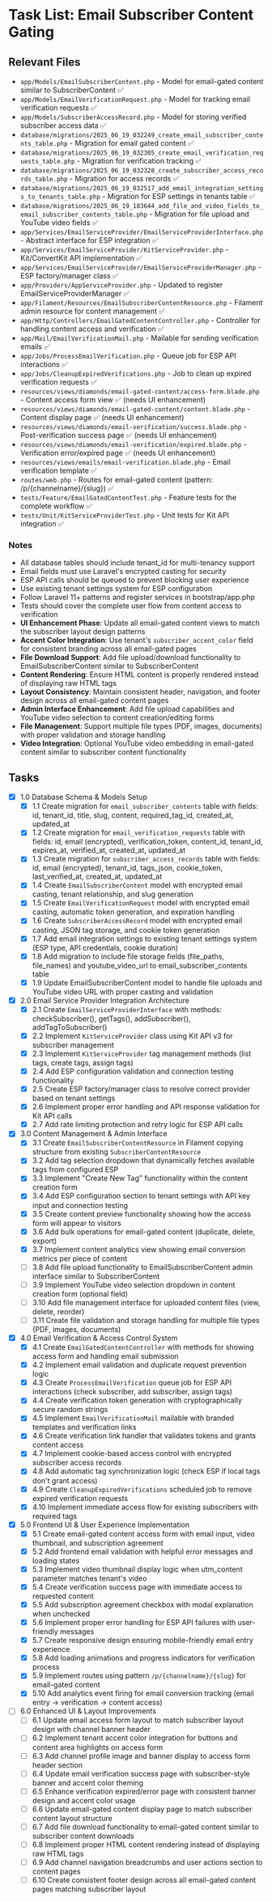 # Task List: Email Subscriber Content Gating

## Relevant Files

- `app/Models/EmailSubscriberContent.php` - Model for email-gated content similar to SubscriberContent ✅
- `app/Models/EmailVerificationRequest.php` - Model for tracking email verification requests ✅ 
- `app/Models/SubscriberAccessRecord.php` - Model for storing verified subscriber access data ✅
- `database/migrations/2025_06_19_032249_create_email_subscriber_contents_table.php` - Migration for email gated content ✅
- `database/migrations/2025_06_19_032305_create_email_verification_requests_table.php` - Migration for verification tracking ✅
- `database/migrations/2025_06_19_032328_create_subscriber_access_records_table.php` - Migration for access records ✅
- `database/migrations/2025_06_19_032517_add_email_integration_settings_to_tenants_table.php` - Migration for ESP settings in tenants table ✅
- `database/migrations/2025_06_19_183644_add_file_and_video_fields_to_email_subscriber_contents_table.php` - Migration for file upload and YouTube video fields ✅
- `app/Services/EmailServiceProvider/EmailServiceProviderInterface.php` - Abstract interface for ESP integration ✅
- `app/Services/EmailServiceProvider/KitServiceProvider.php` - Kit/ConvertKit API implementation ✅
- `app/Services/EmailServiceProvider/EmailServiceProviderManager.php` - ESP factory/manager class ✅
- `app/Providers/AppServiceProvider.php` - Updated to register EmailServiceProviderManager ✅
- `app/Filament/Resources/EmailSubscriberContentResource.php` - Filament admin resource for content management ✅
- `app/Http/Controllers/EmailGatedContentController.php` - Controller for handling content access and verification ✅
- `app/Mail/EmailVerificationMail.php` - Mailable for sending verification emails ✅
- `app/Jobs/ProcessEmailVerification.php` - Queue job for ESP API interactions ✅
- `app/Jobs/CleanupExpiredVerifications.php` - Job to clean up expired verification requests ✅
- `resources/views/diamonds/email-gated-content/access-form.blade.php` - Content access form view ✅ (needs UI enhancement)
- `resources/views/diamonds/email-gated-content/content.blade.php` - Content display page ✅ (needs UI enhancement)
- `resources/views/diamonds/email-verification/success.blade.php` - Post-verification success page ✅ (needs UI enhancement)
- `resources/views/diamonds/email-verification/expired.blade.php` - Verification error/expired page ✅ (needs UI enhancement)
- `resources/views/emails/email-verification.blade.php` - Email verification template ✅
- `routes/web.php` - Routes for email-gated content (pattern: /p/{channelname}/{slug}) ✅
- `tests/Feature/EmailGatedContentTest.php` - Feature tests for the complete workflow ✅
- `tests/Unit/KitServiceProviderTest.php` - Unit tests for Kit API integration ✅

### Notes

- All database tables should include tenant_id for multi-tenancy support
- Email fields must use Laravel's encrypted casting for security
- ESP API calls should be queued to prevent blocking user experience
- Use existing tenant settings system for ESP configuration
- Follow Laravel 11+ patterns and register services in bootstrap/app.php
- Tests should cover the complete user flow from content access to verification
- **UI Enhancement Phase**: Update all email-gated content views to match the subscriber layout design patterns
- **Accent Color Integration**: Use tenant's `subscriber_accent_color` field for consistent branding across all email-gated pages
- **File Download Support**: Add file upload/download functionality to EmailSubscriberContent similar to SubscriberContent
- **Content Rendering**: Ensure HTML content is properly rendered instead of displaying raw HTML tags
- **Layout Consistency**: Maintain consistent header, navigation, and footer design across all email-gated content pages
- **Admin Interface Enhancement**: Add file upload capabilities and YouTube video selection to content creation/editing forms
- **File Management**: Support multiple file types (PDF, images, documents) with proper validation and storage handling
- **Video Integration**: Optional YouTube video embedding in email-gated content similar to subscriber content functionality

## Tasks

- [x] 1.0 Database Schema & Models Setup
  - [x] 1.1 Create migration for `email_subscriber_contents` table with fields: id, tenant_id, title, slug, content, required_tag_id, created_at, updated_at
  - [x] 1.2 Create migration for `email_verification_requests` table with fields: id, email (encrypted), verification_token, content_id, tenant_id, expires_at, verified_at, created_at, updated_at
  - [x] 1.3 Create migration for `subscriber_access_records` table with fields: id, email (encrypted), tenant_id, tags_json, cookie_token, last_verified_at, created_at, updated_at
  - [x] 1.4 Create `EmailSubscriberContent` model with encrypted email casting, tenant relationship, and slug generation
  - [x] 1.5 Create `EmailVerificationRequest` model with encrypted email casting, automatic token generation, and expiration handling
  - [x] 1.6 Create `SubscriberAccessRecord` model with encrypted email casting, JSON tag storage, and cookie token generation
  - [x] 1.7 Add email integration settings to existing tenant settings system (ESP type, API credentials, cookie duration)
  - [x] 1.8 Add migration to include file storage fields (file_paths, file_names) and youtube_video_url to email_subscriber_contents table
  - [x] 1.9 Update EmailSubscriberContent model to handle file uploads and YouTube video URL with proper casting and validation
- [x] 2.0 Email Service Provider Integration Architecture  
  - [x] 2.1 Create `EmailServiceProviderInterface` with methods: checkSubscriber(), getTags(), addSubscriber(), addTagToSubscriber()
  - [x] 2.2 Implement `KitServiceProvider` class using Kit API v3 for subscriber management
  - [x] 2.3 Implement `KitServiceProvider` tag management methods (list tags, create tags, assign tags)
  - [x] 2.4 Add ESP configuration validation and connection testing functionality
  - [x] 2.5 Create ESP factory/manager class to resolve correct provider based on tenant settings
  - [x] 2.6 Implement proper error handling and API response validation for Kit API calls
  - [x] 2.7 Add rate limiting protection and retry logic for ESP API calls
- [x] 3.0 Content Management & Admin Interface
  - [x] 3.1 Create `EmailSubscriberContentResource` in Filament copying structure from existing `SubscriberContentResource`
  - [x] 3.2 Add tag selection dropdown that dynamically fetches available tags from configured ESP
  - [x] 3.3 Implement "Create New Tag" functionality within the content creation form
  - [x] 3.4 Add ESP configuration section to tenant settings with API key input and connection testing
  - [x] 3.5 Create content preview functionality showing how the access form will appear to visitors
  - [x] 3.6 Add bulk operations for email-gated content (duplicate, delete, export)
  - [x] 3.7 Implement content analytics view showing email conversion metrics per piece of content
  - [ ] 3.8 Add file upload functionality to EmailSubscriberContent admin interface similar to SubscriberContent
  - [ ] 3.9 Implement YouTube video selection dropdown in content creation form (optional field)
  - [ ] 3.10 Add file management interface for uploaded content files (view, delete, reorder)
  - [ ] 3.11 Create file validation and storage handling for multiple file types (PDF, images, documents)
- [x] 4.0 Email Verification & Access Control System
  - [x] 4.1 Create `EmailGatedContentController` with methods for showing access form and handling email submission
  - [x] 4.2 Implement email validation and duplicate request prevention logic
  - [x] 4.3 Create `ProcessEmailVerification` queue job for ESP API interactions (check subscriber, add subscriber, assign tags)
  - [x] 4.4 Create verification token generation with cryptographically secure random strings
  - [x] 4.5 Implement `EmailVerificationMail` mailable with branded templates and verification links
  - [x] 4.6 Create verification link handler that validates tokens and grants content access
  - [x] 4.7 Implement cookie-based access control with encrypted subscriber access records
  - [x] 4.8 Add automatic tag synchronization logic (check ESP if local tags don't grant access)
  - [x] 4.9 Create `CleanupExpiredVerifications` scheduled job to remove expired verification requests
  - [x] 4.10 Implement immediate access flow for existing subscribers with required tags
- [x] 5.0 Frontend UI & User Experience Implementation
  - [x] 5.1 Create email-gated content access form with email input, video thumbnail, and subscription agreement
  - [x] 5.2 Add frontend email validation with helpful error messages and loading states
  - [x] 5.3 Implement video thumbnail display logic when utm_content parameter matches tenant's video
  - [x] 5.4 Create verification success page with immediate access to requested content
  - [x] 5.5 Add subscription agreement checkbox with modal explanation when unchecked
  - [x] 5.6 Implement proper error handling for ESP API failures with user-friendly messages
  - [x] 5.7 Create responsive design ensuring mobile-friendly email entry experience
  - [x] 5.8 Add loading animations and progress indicators for verification process
  - [x] 5.9 Implement routes using pattern `/p/{channelname}/{slug}` for email-gated content
  - [x] 5.10 Add analytics event firing for email conversion tracking (email entry → verification → content access)
- [ ] 6.0 Enhanced UI & Layout Improvements
  - [ ] 6.1 Update email access form layout to match subscriber layout design with channel banner header
  - [ ] 6.2 Implement tenant accent color integration for buttons and content area highlights on access form
  - [ ] 6.3 Add channel profile image and banner display to access form header section
  - [ ] 6.4 Update email verification success page with subscriber-style banner and accent color theming
  - [ ] 6.5 Enhance verification expired/error page with consistent banner design and accent color usage
  - [ ] 6.6 Update email-gated content display page to match subscriber content layout structure
  - [ ] 6.7 Add file download functionality to email-gated content similar to subscriber content downloads
  - [ ] 6.8 Implement proper HTML content rendering instead of displaying raw HTML tags
  - [ ] 6.9 Add channel navigation breadcrumbs and user actions section to content pages
  - [ ] 6.10 Create consistent footer design across all email-gated content pages matching subscriber layout 